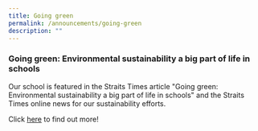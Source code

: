 ```yaml
---
title: Going green
permalink: /announcements/going-green
description: ""
---
```

### Going green: Environmental sustainability a big part of life in schools

Our school is featured in the Straits Times article "Going green: Environmental sustainability a big part of life in schools" and the Straits Times online news for our sustainability efforts. 

Click [here](https://www.straitstimes.com/singapore/parenting-education/going-green-environmental-sustainability-a-big-part-of-life-in-schools?utm_source=facebook&utm_medium=dc-social-sponsored-video&utm_campaign=apx56502-article2) to find out more!
